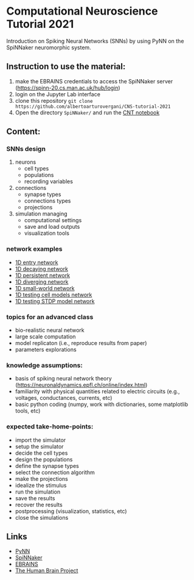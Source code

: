 # Computational Neuroscience Tutorial 2021

Introduction on Spiking Neural Networks (SNNs) by using PyNN on the SpiNNaker neuromorphic system.

## Instruction to use the material:

1. make the EBRAINS credentials to access the SpiNNaker server (https://spinn-20.cs.man.ac.uk/hub/login)
1. login on the Jupyter Lab interface
1. clone this repository `git clone https://github.com/albertoarturovergani/CNS-tutorial-2021`
1. Open the directory `SpiNNaker/` and run the [CNT notebook](SpiNNaker/CNT_notebook.ipynb)

## Content:

### SNNs design 
1. neurons
    - cell types
    - populations
    - recording variables
1. connections
    - synapse types
    - connections types
    - projections
3. simulation managing
    - computational settings
    - save and load outputs
    - visualization tools

### network examples
- [1D entry network](SpiNNaker/eg_1D_entry-network.ipynb)
- [1D decaying network](SpiNNaker/eg_1D_decaying-network.ipynb)
- [1D persistent network](SpiNNaker/eg_1D_persistent-network.ipynb)
- [1D diverging network](SpiNNaker/eg_1D_diverging-network.ipynb)
- [1D small-world network](SpiNNaker/eg_1D_small-world-network.ipynb)
- [1D testing cell models network](SpiNNaker/eg_1D_testing-cell-models-network.ipynb)
- [1D testing STDP model network](SpiNNaker/eg_1D_testing-STDP-model-network.ipynb)


### topics for an advanced class 
- bio-realistic neural network 
- large scale computation
- model replicaton (i.e., reproduce results from paper)
- parameters explorations

### knowledge assumptions: 

- basis of spiking neural network theory (https://neuronaldynamics.epfl.ch/online/index.html)
- familiarity with physical quantities related to electric circuits (e.g., voltages, conductances, currents, etc)
- basic python coding (numpy, work with dictionaries, some matplotlib tools, etc)

### expected take-home-points: 
- import the simulator
- setup the simulator
- decide the cell types 
- design the populations
- define the synapse types
- select the connection algorithm
- make the projections 
- idealize the stimulus
- run the simulation
- save the results
- recover the results
- postprocessing (visualization, statistics, etc)
- close the simulations


## Links
- [PyNN](http://neuralensemble.org/docs/PyNN/index.html)
- [SpiNNaker](http://apt.cs.manchester.ac.uk/projects/SpiNNaker/)
- [EBRAINS](https://ebrains.eu/)
- [The Human Brain Project](https://www.humanbrainproject.eu/en/)
